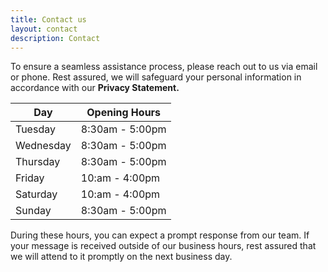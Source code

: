 ```yaml
---
title: Contact us
layout: contact
description: Contact
---
```


To ensure a seamless assistance process, please reach out to us via email or phone. Rest assured, we will safeguard your personal information in accordance with our <b>Privacy Statement.</b>

| Day       | Opening Hours   |
| --------- | --------------- |
| Tuesday   | 8:30am - 5:00pm |
| Wednesday | 8:30am - 5:00pm |
| Thursday  | 8:30am - 5:00pm |
| Friday    | 10:am - 4:00pm  |
| Saturday  | 10:am - 4:00pm  |
| Sunday    | 8:30am - 5:00pm |

During these hours, you can expect a prompt response from our team. If your message is received outside of our business hours, rest assured that we will attend to it promptly on the next business day.